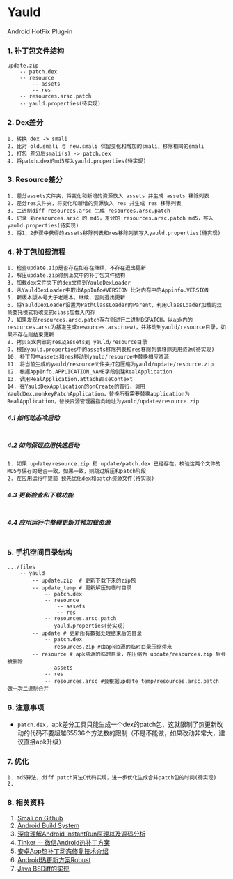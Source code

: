 # Yauld
Android HotFix Plug-in

### 1. 补丁包文件结构 
```
update.zip
	-- patch.dex
	-- resource
		-- assets
		-- res
	-- resources.arsc.patch
	-- yauld.properties(待实现)
```

### 2. Dex差分
```
1. 转换 dex -> smali
2. 比对 old.smali 与 new.smali 保留变化和增加的smali，移除相同的smali
3. 打包 差分后smali(s) -> patch.dex
4. 将patch.dex的md5写入yauld.properties(待实现)
```

### 3. Resource差分
```
1. 差分assets文件夹，将变化和新增的资源放入 assets 并生成 assets 移除列表
2. 差分res文件夹，将变化和新增的资源放入 res 并生成 res 移除列表
3. 二进制diff resources.arsc 生成 resources.arsc.patch
4. 记录 新resources.arsc 的 md5，差分的 resources.arsc.patch md5，写入yauld.properties(待实现)
5. 将1，2步骤中获得的assets移除列表和res移除列表写入yauld.properties(待实现)
```

### 4. 补丁包加载流程
```
1. 检查update.zip是否存在如存在继续，不存在退出更新
2. 解压update.zip得到上文中的补丁包文件结构
3. 加载dex文件夹下的dex文件到YauldDexLoader
4. 从YauldDexLoader中取出AppInfo#VERSION 比对内存中的Appinfo.VERSION
5. 新版本版本号大于老版本，继续，否则退出更新
6. 将YauldDexLoader设置为PathClassLoader的Parent，利用ClassLoader加载的双亲委托模式将改变的class加载入内存
7. 如果发现resources.arsc.patch存在则进行二进制BSPATCH，以apk内的resources.arsc为基准生成resources.arsc(new)，并移动到yauld/resource目录，如果不存在则结束更新
8. 拷贝apk内部的res及assets到 yauld/resource目录
9. 根据yauld.properties中的assets移除列表和res移除列表移除无用资源(待实现)
10. 补丁包中assets和res移动到yauld/resource中替换相应资源
11. 将当前生成的yauld/resource文件夹打包压缩为yauld/update/resource.zip
12. 根据AppInfo.APPLICATION_NAME字段创建RealApplication
13. 调用RealApplication.attachBaseContext
14. 在YauldDexApplication的onCreate的首行，调用YauldDex.monkeyPatchApplication，替换所有需要替换application为RealApplication，替换资源管理器指向地址为yauld/update/resource.zip
```
##### 4.1 如何动态冷启动

``` 

```

##### 4.2 如何保证应用快速启动
```
1. 如果 update/resource.zip 和 update/patch.dex 已经存在，校验这两个文件的MD5与保存的是否一致，如果一致，则跳过解压和patch阶段
2. 在应用运行中提前 预先优化dex和patch资源文件(待实现)
```
##### 4.3 更新检查和下载功能
```

```
##### 4.4 应用运行中整理更新并预加载资源
```

```
### 5. 手机空间目录结构

```
.../files
	-- yauld
		-- update.zip  # 更新下载下来的zip包
		-- update_temp # 更新解压的临时目录
        	-- patch.dex
            -- resource
                -- assets
                -- res
            -- resources.arsc.patch
            -- yauld.properties(待实现)
		-- update # 更新所有数据处理结束后的目录
			-- patch.dex
			-- resources.zip #由apk资源的临时目录压缩得来
		-- resource # apk资源的临时目录，在压缩为 update/resources.zip 后会被删除
			-- assets
			-- res
			-- resources.arsc #会根据update_temp/resources.arsc.patch 做一次二进制合并
```

### 6. 注意事项

* `patch.dex`，apk差分工具只能生成一个dex的patch包，这就限制了热更新改动的代码不要超越65536个方法数的限制（不是不能做，如果改动非常大，建议直接apk升级）

### 7. 优化

```
1. md5算法，diff patch算法C代码实现，进一步优化生成合并patch包的时间(待实现)
2. 
```

### 8. 相关资料
1. [Smali on Github](https://github.com/JesusFreke/smali/wiki)
2. [Android Build System](https://ejf.io/android/build_system/)
3. [深度理解Android InstantRun原理以及源码分析](http://blog.csdn.net/nupt123456789/article/details/51828701)
4. [Tinker -- 微信Android热补丁方案](https://github.com/Tencent/tinker/wiki)
5. [安卓App热补丁动态修复技术介绍](https://mp.weixin.qq.com/s?__biz=MzI1MTA1MzM2Nw==&mid=400118620&idx=1&sn=b4fdd5055731290eef12ad0d17f39d4a)
6. [Android热更新方案Robust](http://tech.meituan.com/android_robust.html)
7. [Java BSDiff的实现](https://github.com/eclipse/rt.equinox.p2/tree/master/bundles/ie.wombat.jbdiff)